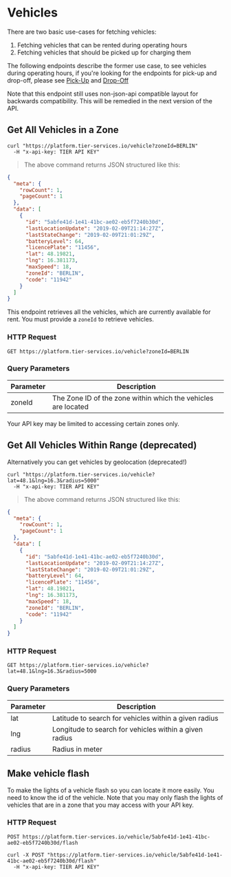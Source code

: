 
# Vehicles

There are two basic use-cases for fetching vehicles:

  1. Fetching vehicles that can be rented during operating hours
  2. Fetching vehicles that should be picked up for charging them

The following endpoints describe the former use case, to see vehicles during operating hours, if you're looking for the endpoints for 
pick-up and drop-off, please see [Pick-Up](#pick-up) and [Drop-Off](#drop-off) 


<aside class="notice">
Note that this endpoint still uses non-json-api compatible layout for backwards compatibility.
This will be remedied in the next version of the API. 
</aside>

## Get All Vehicles in a Zone

```shell
curl "https://platform.tier-services.io/vehicle?zoneId=BERLIN"
  -H "x-api-key: TIER API KEY"
```

> The above command returns JSON structured like this:

```json
{
  "meta": {
    "rowCount": 1,
    "pageCount": 1
  },
  "data": [
    {
      "id": "5abfe41d-1e41-41bc-ae02-eb5f7240b30d",
      "lastLocationUpdate": "2019-02-09T21:14:27Z",
      "lastStateChange": "2019-02-09T21:01:29Z",
      "batteryLevel": 64,
      "licencePlate": "11456",
      "lat": 48.19821,
      "lng": 16.381173,
      "maxSpeed": 18,
      "zoneId": "BERLIN",
      "code": "11942"
    }
  ]
}
```


This endpoint retrieves all the vehicles, which are currently available for rent. You must provide a
`zoneId` to retrieve vehicles.

### HTTP Request

`GET https://platform.tier-services.io/vehicle?zoneId=BERLIN`

### Query Parameters

Parameter | Description
--------- | -----------
zoneId    | The Zone ID of the zone within which the vehicles are located


<aside class="notice">
Your API key may be limited to accessing certain zones only.
</aside>


## Get All Vehicles Within Range (deprecated)

Alternatively you can get vehicles by geolocation (deprecated!)

```shell
curl "https://platform.tier-services.io/vehicle?lat=48.1&lng=16.3&radius=5000"
  -H "x-api-key: TIER API KEY"
```

> The above command returns JSON structured like this:

```json
{
  "meta": {
    "rowCount": 1,
    "pageCount": 1
  },
  "data": [
    {
      "id": "5abfe41d-1e41-41bc-ae02-eb5f7240b30d",
      "lastLocationUpdate": "2019-02-09T21:14:27Z",
      "lastStateChange": "2019-02-09T21:01:29Z",
      "batteryLevel": 64,
      "licencePlate": "11456",
      "lat": 48.19821,
      "lng": 16.381173,
      "maxSpeed": 18,
      "zoneId": "BERLIN",
      "code": "11942"
    }
  ]
}
```
 

### HTTP Request

`GET https://platform.tier-services.io/vehicle?lat=48.1&lng=16.3&radius=5000`

### Query Parameters

Parameter  | Description
--------- | -----------
lat | Latitude to search for vehicles within a given radius
lng | Longitude to search for vehicles within a given radius
radius | Radius in meter


## Make vehicle flash

To make the lights of a vehicle flash so you can locate it more easily. You need to know
the id of the vehicle. Note that you may only flash the lights of vehicles that are in a
zone that you may access with your API key. 

### HTTP Request

`POST https://platform.tier-services.io/vehicle/5abfe41d-1e41-41bc-ae02-eb5f7240b30d/flash`



```shell
curl -X POST "https://platform.tier-services.io/vehicle/5abfe41d-1e41-41bc-ae02-eb5f7240b30d/flash"
  -H "x-api-key: TIER API KEY"
```


